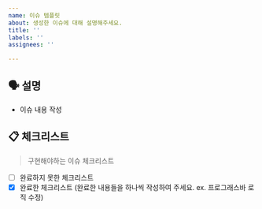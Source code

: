 ```yaml
---
name: 이슈 템플릿
about: 생성한 이슈에 대해 설명해주세요.
title: ''
labels: ''
assignees: ''

---
```


## 🗣 설명
- 이슈 내용 작성


## 📋 체크리스트

> 구현해야하는 이슈 체크리스트

- [ ] 완료하지 못한 체크리스트
- [x] 완료한 체크리스트 (완료한 내용들을 하나씩 작성하여 주세요. ex. 프로그래스바 로직 수정)
